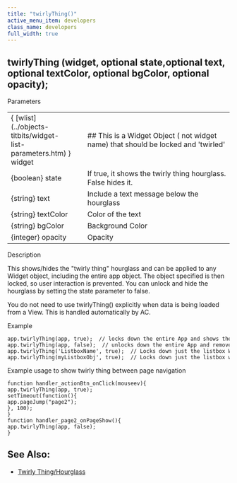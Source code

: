 ```yaml
---
title: "twirlyThing()"
active_menu_item: developers
class_name: developers
full_width: true
---
```



## twirlyThing (widget, optional state,optional text, optional textColor, optional bgColor, optional opacity);

Parameters

<table>
<tr>
<td width="155">
{ [wlist](../objects-titbits/widget-list-parameters.htm) } widget

</td>
<td width="15">
</td>
<td width="710">
## This is a Widget Object ( not widget name) that should be locked and 'twirled'

</td>
</tr>
<tr>
<td width="155">
{boolean} state

</td>
<td width="15">
</td>
<td width="710">
If true, it shows the twirly thing hourglass. False hides it.

</td>
</tr>
<tr>
<td width="155">
{string} text

</td>
<td width="15">
</td>
<td width="710">
Include a text message below the hourglass

</td>
</tr>
<tr>
<td width="155">
{string} textColor

</td>
<td width="15">
</td>
<td width="710">
Color of the text

</td>
</tr>
<tr>
<td width="155">
{string} bgColor

</td>
<td width="15">
</td>
<td width="710">
Background Color

</td>
</tr>
<tr>
<td width="155">
{integer} opacity

</td>
<td width="15">
</td>
<td width="710">
Opacity

</td>
</tr>
</table>

Description

This shows/hides the "twirly thing" hourglass and can be applied to any Widget object, including the entire app object. The object specified is then locked, so user interaction is prevented. You can unlock and hide the hourglass by setting the state parameter to false.

You do not need to use twirlyThing() explicitly when data is being loaded from a View. This is handled automatically by AC.

Example

    app.twirlyThing(app, true);  // locks down the entire App and shows the twirly thing hourglass.
    app.twirlyThing(app, false);  // unlocks down the entire App and removes the twirly thing hourglass.
    app.twirlyThing('ListboxName', true);  // Locks down just the listbox Widget named 'ListboxName'
    app.twirlyThing(myListboxObj', true);  // Locks down just the listbox widget object
   

Example usage to show twirly thing between page navigation

    function handler_actionBtn_onClick(mouseev){
    app.twirlyThing(app, true);
    setTimeout(function(){
    app.pageJump("page2");
    }, 100);
    }
    function handler_page2_onPageShow(){
    app.twirlyThing(app, false);
    }
   

## See Also:

 - [Twirly Thing/Hourglass](../../../product-guide/advanced-features/twirly-thing/hourglass/index.htm)

